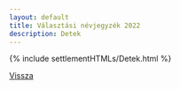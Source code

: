 ```yaml
---
layout: default
title: Választási névjegyzék 2022
description: Detek
---
```


{% include settlementHTMLs/Detek.html %}

[Vissza](./)